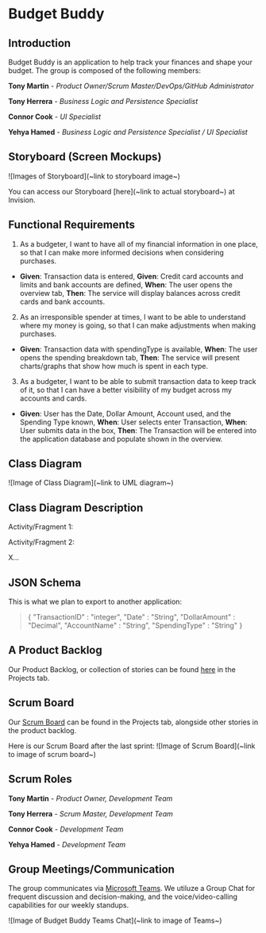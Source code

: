 # Budget Buddy

## Introduction

Budget Buddy is an application to help track your finances and shape your budget. The group is composed of the following members:

**Tony Martin** - *Product Owner/Scrum Master/DevOps/GitHub Administrator*

**Tony Herrera** - *Business Logic and Persistence Specialist*

**Connor Cook** - *UI Specialist*

**Yehya Hamed** - *Business Logic and Persistence Specialist / UI Specialist*

## Storyboard (Screen Mockups)

![Images of Storyboard](~link to storyboard image~)

You can access our Storyboard [here](~link to actual storyboard~) at Invision.

## Functional Requirements

1. As a budgeter, I want to have all of my financial information in one place, so that I can make more informed decisions when considering purchases. 
- **Given**: Transaction data is entered, **Given**: Credit card accounts and limits and bank accounts are defined, **When**: The user opens the overview tab, **Then**: The service will display balances across credit cards and bank accounts.

2. As an irresponsible spender at times, I want to be able to understand where my money is going, so that I can make adjustments when making purchases.
- **Given**: Transaction data with spendingType is available, **When**: The user opens the spending breakdown tab, **Then**: The service will present charts/graphs that show how much is spent in each type.

3. As a budgeter, I want to be able to submit transaction data to keep track of it, so that I can have a better visibility of my budget across my accounts and cards.
- **Given**: User has the Date, Dollar Amount, Account used, and the Spending Type known, **When**: User selects enter Transaction, **When**: User submits data in the box, **Then**: The Transaction will be entered into the application database and populate shown in the overview.

## Class Diagram

![Image of Class Diagram](~link to UML diagram~)

## Class Diagram Description

Activity/Fragment 1:

Activity/Fragment 2:

X...

## JSON Schema

This is what we plan to export to another application:

>
>{
>    "TransactionID" : "integer",
>    "Date" : "String",
>    "DollarAmount" : "Decimal",
>    "AccountName" : "String",
>    "SpendingType" : "String"
>}
>

## A Product Backlog

Our Product Backlog, or collection of stories can be found [here](https://github.com/marti5a6/Budget-Buddy/projects) in the Projects tab.

## Scrum Board

Our [Scrum Board](https://github.com/marti5a6/Budget-Buddy/projects) can be found in the Projects tab, alongside other stories in the product backlog.

Here is our Scrum Board after the last sprint: ![Image of Scrum Board](~link to image of scrum board~)

## Scrum Roles

**Tony Martin** - *Product Owner, Development Team*

**Tony Herrera** - *Scrum Master, Development Team*

**Connor Cook** - *Development Team*

**Yehya Hamed** - *Development Team*

## Group Meetings/Communication

The group communicates via [Microsoft Teams](https://www.microsoft.com/en-us/microsoft-teams/group-chat-software/). We utiluze a Group Chat for frequent discussion and decision-making, and the voice/video-calling capabilities for our weekly standups.

![Image of Budget Buddy Teams Chat](~link to image of Teams~)
